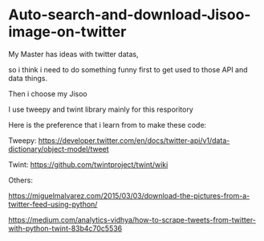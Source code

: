 # Auto-search-and-download-Jisoo-image-on-twitter

My Master has ideas with twitter datas, 

so i think i need to do something funny first to get used to those API and data things.

Then i choose my Jisoo

I use tweepy and twint library mainly for this resporitory

Here is the preference that i learn from to make these code:

Tweepy:
https://developer.twitter.com/en/docs/twitter-api/v1/data-dictionary/object-model/tweet

Twint:
https://github.com/twintproject/twint/wiki

Others:

https://miguelmalvarez.com/2015/03/03/download-the-pictures-from-a-twitter-feed-using-python/

https://medium.com/analytics-vidhya/how-to-scrape-tweets-from-twitter-with-python-twint-83b4c70c5536
